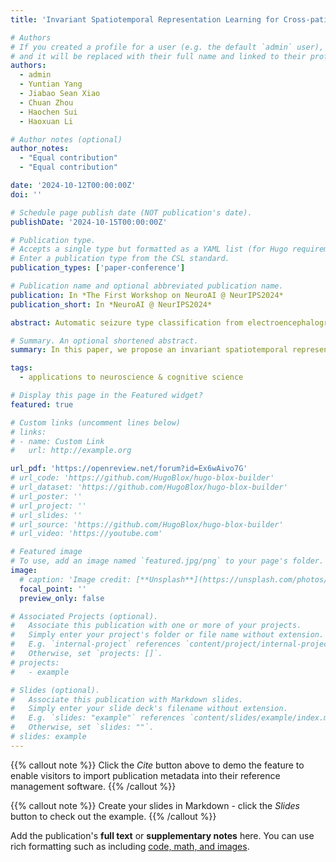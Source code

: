 ```yaml
---
title: 'Invariant Spatiotemporal Representation Learning for Cross-patient Seizure Classification'

# Authors
# If you created a profile for a user (e.g. the default `admin` user), write the username (folder name) here
# and it will be replaced with their full name and linked to their profile.
authors:
  - admin
  - Yuntian Yang
  - Jiabao Sean Xiao
  - Chuan Zhou
  - Haochen Sui
  - Haoxuan Li

# Author notes (optional)
author_notes:
  - "Equal contribution"
  - "Equal contribution"

date: '2024-10-12T00:00:00Z'
doi: ''

# Schedule page publish date (NOT publication's date).
publishDate: '2024-10-15T00:00:00Z'

# Publication type.
# Accepts a single type but formatted as a YAML list (for Hugo requirements).
# Enter a publication type from the CSL standard.
publication_types: ['paper-conference']

# Publication name and optional abbreviated publication name.
publication: In *The First Workshop on NeuroAI @ NeurIPS2024*
publication_short: In *NeuroAI @ NeurIPS2024*

abstract: Automatic seizure type classification from electroencephalogram (EEG) data can help clinicians to better diagnose epilepsy. Although many previous studies have focused on the classification problem of seizure EEG data, most of these methods require that there is no distribution shift between training data and test data, which greatly limits the applicability in real-world scenarios. In this paper, we propose an invariant spatiotemporal representation learning method for cross-patient seizure classification. Specifically, we first split the spatiotemporal EEG data into different environments based on heterogeneous risk minimization to reflect the spurious correlations. We then learn invariant spatiotemporal representations and train the seizure classification model based on the learned representations to achieve accurate seizure-type classification across various environments. The experiments are conducted on the largest public EEG dataset, the Temple University Hospital Seizure Corpus (TUSZ) dataset, and the experimental results demonstrate the effectiveness of our method.

# Summary. An optional shortened abstract.
summary: In this paper, we propose an invariant spatiotemporal representation learning method for cross-patient seizure classification. 

tags:
  - applications to neuroscience & cognitive science

# Display this page in the Featured widget?
featured: true

# Custom links (uncomment lines below)
# links:
# - name: Custom Link
#   url: http://example.org

url_pdf: 'https://openreview.net/forum?id=Ex6wAivo7G'
# url_code: 'https://github.com/HugoBlox/hugo-blox-builder'
# url_dataset: 'https://github.com/HugoBlox/hugo-blox-builder'
# url_poster: ''
# url_project: ''
# url_slides: ''
# url_source: 'https://github.com/HugoBlox/hugo-blox-builder'
# url_video: 'https://youtube.com'

# Featured image
# To use, add an image named `featured.jpg/png` to your page's folder.
image:
  # caption: 'Image credit: [**Unsplash**](https://unsplash.com/photos/pLCdAaMFLTE)'
  focal_point: ''
  preview_only: false

# Associated Projects (optional).
#   Associate this publication with one or more of your projects.
#   Simply enter your project's folder or file name without extension.
#   E.g. `internal-project` references `content/project/internal-project/index.md`.
#   Otherwise, set `projects: []`.
# projects:
#   - example

# Slides (optional).
#   Associate this publication with Markdown slides.
#   Simply enter your slide deck's filename without extension.
#   E.g. `slides: "example"` references `content/slides/example/index.md`.
#   Otherwise, set `slides: ""`.
# slides: example
---
```


{{% callout note %}}
Click the _Cite_ button above to demo the feature to enable visitors to import publication metadata into their reference management software.
{{% /callout %}}

{{% callout note %}}
Create your slides in Markdown - click the _Slides_ button to check out the example.
{{% /callout %}}

Add the publication's **full text** or **supplementary notes** here. You can use rich formatting such as including [code, math, and images](https://docs.hugoblox.com/content/writing-markdown-latex/).

